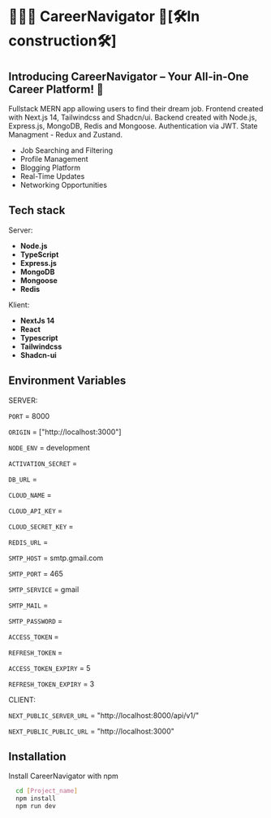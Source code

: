 
# 🙌💼🎯 CareerNavigator 📍[🛠️In construction🛠️]

## Introducing CareerNavigator – Your All-in-One Career Platform! 🚀
Fullstack MERN app allowing users to find their dream job. Frontend created with Next.js 14, Tailwindcss and Shadcn/ui. Backend created with Node.js, Express.js, MongoDB, Redis and Mongoose. Authentication via JWT. State Managment - Redux and Zustand.

- Job Searching and Filtering
- Profile Management
- Blogging Platform
- Real-Time Updates
-  Networking Opportunities

## Tech stack

Server:
- **Node.js**
- **TypeScript**
- **Express.js**
- **MongoDB**
- **Mongoose**
- **Redis**

Klient:
- **NextJs 14**
- **React**
- **Typescript**
- **Tailwindcss**
- **Shadcn-ui**


## Environment Variables

SERVER:


`PORT` = 8000

`ORIGIN` = ["http://localhost:3000"]

`NODE_ENV` = development

`ACTIVATION_SECRET` = 

`DB_URL` = 

`CLOUD_NAME` = 

`CLOUD_API_KEY` = 

`CLOUD_SECRET_KEY` = 

`REDIS_URL` = 

`SMTP_HOST` = smtp.gmail.com

`SMTP_PORT` = 465

`SMTP_SERVICE` = gmail

`SMTP_MAIL` = 

`SMTP_PASSWORD` = 

`ACCESS_TOKEN` = 

`REFRESH_TOKEN` = 

`ACCESS_TOKEN_EXPIRY` = 5

`REFRESH_TOKEN_EXPIRY` = 3

CLIENT:

`NEXT_PUBLIC_SERVER_URL` = "http://localhost:8000/api/v1/"

`NEXT_PUBLIC_PUBLIC_URL` = "http://localhost:3000"
## Installation

Install CareerNavigator with npm

```bash
  cd [Project_name]
  npm install 
  npm run dev
```
    
